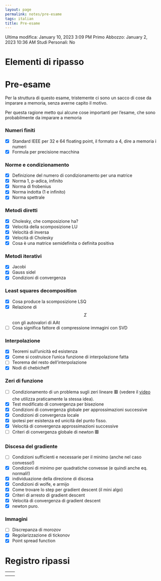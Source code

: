 ```yaml
---
layout: page
permalink: notes/pre-esame
tags: italian
title: Pre-esame
---
```


Ultima modifica: January 10, 2023 3:09 PM
Primo Abbozzo: January 2, 2023 10:36 AM
Studi Personali: No

# Elementi di ripasso

# Pre-esame

Per la struttura di questo esame, tristemente ci sono un sacco di cose da imparare a memoria, senza averne capito il motivo.

Per questa ragione metto qui alcune cose importanti per l’esame, che sono probabilmente da imparare a memoria

### Numeri finiti

- [x]  Standard IEEE per 32 e 64 floating point, il formato a 4, dire a memoria i numeri
- [x]  Formula per precisione macchina

### Norme e condizionamento

- [x]  Definizione del numero di condizionamento per una matrice
- [x]  Norma 1, p-adica, infinito
- [x]  Norma di frobenius
- [x]  Norma indotta (1 e infinito)
- [x]  Norma spettrale

### Metodi diretti

- [x]  Cholesky, che composizione ha?
- [x]  Velocità della scomposizione LU
- [x]  Velocità di inversa
- [x]  Velocità di Cholesky
- [x]  Cosa è una matrice semidefinita o definita positiva

### Metodi iterativi

- [x]  Jacobi
- [x]  Gauss sidel
- [x]  Condizioni di convergenza

### Least squares decomposition

- [x]  Cosa produce la scomposizione LSQ
- [x]  Relazione di $$\Sigma$$ con gli autovalori di AAt
- [ ]  Cosa significa fattore di compressione immagini con SVD

### Interpolazione

- [x]  Teoremi sull’unicità ed esistenza
- [x]  Come si costruisce l’unica funzione di interpolazione fatta
- [ ]  Teorema del resto dell’interpolazione
- [x]  Nodi di chebicheff

### Zeri di funzione

- [ ]  Condizionamento di un problema sugli zeri lineare 🟥 (vedere il [video]([https://youtu.be/D5ABGSplM8c?t](https://youtu.be/D5ABGSplM8c?t)=548) che utilizza praticamente la stessa idea).
- [x]  Test modificato di convergenza per bisezione
- [x]  Condizioni di convergenza globale per approssimazioni successive
- [x]  Condizioni di convergenza locale
- [x]  ipotesi per esistenza ed unicità del punto fisso.
- [x]  Velocità di convergenza approssimazioni successive
- [ ]  Criteri di convergenza globale di newton 🟥

### Discesa del gradiente

- [ ]  Condizioni sufficienti e necessarie per il minimo (anche nel caso convesso!)
- [x]  Condizioni di minimo per quadratiche convesse (e quindi anche eq. normali!)
- [x]  individuazione della direzione di discesa
- [x]  Condizioni di wolfe, e armijo
- [x]  Come trovare lo step per gradient descent (il mini algo)
- [x]  Criteri di arresto di gradient descent
- [x]  Velocità di convergenza di gradient descent
- [x]  newton puro.

### Immagini

- [ ]  Discrepanza di morozov
- [x]  Regolarizzazione di tickonov
- [x]  Point spread function

# Registro ripassi

|  |  |
| --- | --- |
|  |  |
|  |  |